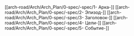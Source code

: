 [[arch-road/Arch/Arch_Plan/0-spec/-spec/1- Арка-]]
[[arch-road/Arch/Arch_Plan/0-spec/-spec/2- Эпизод-]]
[[arch-road/Arch/Arch_Plan/0-spec/-spec/3- Заголовок-]]
[[arch-road/Arch/Arch_Plan/0-spec/-spec/4- Цели-]]
[[arch-road/Arch/Arch_Plan/0-spec/-spec/5- Событие-]]
